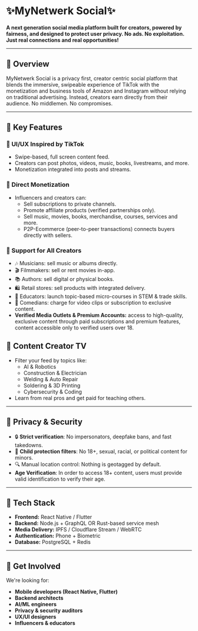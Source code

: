 # ✨MyNetwerk Social✨

**A next generation social media platform built for creators, powered by fairness, and designed to protect user privacy. No ads. No exploitation. Just real connections and real opportunities!**

---

## 🚀 Overview

MyNetwerk Social is a privacy first, creator centric social platform that blends the immersive, swipeable experience of TikTok with the monetization and business tools of Amazon and Instagram without relying on traditional advertising. Instead, creators earn directly from their audience. No middlemen. No compromises.

---

## 🎯 Key Features

### 🔄 UI/UX Inspired by TikTok
- Swipe-based, full screen content feed.
- Creators can post photos, videos, music, books, livestreams, and more.
- Monetization integrated into posts and streams.

### 💸 Direct Monetization 
- Influencers and creators can:
  - Sell subscriptions to private channels.
  - Promote affiliate products (verified partnerships only).
  - Sell music, movies, books, merchandise, courses, services and more.
  - P2P-Ecommerce (peer-to-peer transactions) connects buyers directly with sellers.

### 🎤 Support for All Creators
- 🎶 Musicians: sell music or albums directly.
- 🎬 Filmmakers: sell or rent movies in-app.
- 📚 Authors: sell digital or physical books.
- 🛍️ Retail stores: sell products with integrated delivery.
- 🧠 Educators: launch topic-based micro-courses in STEM & trade skills.
- 🤣 Comedians: charge for video clips or subscription to exclusive content.
- **Verified Media Outlets & Premium Accounts:** access to high-quality, exclusive content through paid subscriptions and premium features, content accessible only to verified users over 18.

## 🧠 Content Creator TV

- Filter your feed by topics like:
  - AI & Robotics
  - Construction & Electrician
  - Welding & Auto Repair
  - Soldering & 3D Printing
  - Cybersecurity & Coding
- Learn from real pros and get paid for teaching others.

---

## 🔐 Privacy & Security

- 🔒 **Strict verification**: No impersonators, deepfake bans, and fast takedowns.
- 🧒 **Child protection filters**: No 18+, sexual, racial, or political content for minors.
- 🔍 Manual location control: Nothing is geotagged by default.
- **Age Verification**: In order to access 18+ content, users must provide valid identification to verify their age. 

---

## 📱 Tech Stack

- **Frontend:** React Native / Flutter
- **Backend:** Node.js + GraphQL OR Rust-based service mesh
- **Media Delivery:** IPFS / Cloudflare Stream / WebRTC
- **Authentication:** Phone + Biometric
- **Database:** PostgreSQL + Redis

---

## 🤝 Get Involved

We're looking for:
- **Mobile developers (React Native, Flutter)**
- **Backend architects**
- **AI/ML engineers**
- **Privacy & security auditors**
- **UX/UI designers**
- **Influencers & educators**



